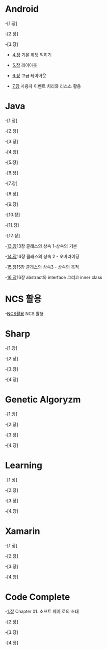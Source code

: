 # Android
-[1.장]

-[2.장]

-[3.장]

* [4.장](https://github.com/Terkiss/Note/blob/master/Android/%EC%95%88%EB%93%9C%EB%A1%9C%EC%9D%B4%EB%93%9C%20%EB%85%B8%ED%8A%B8/4%EC%9E%A5%20%EA%B8%B0%EB%B3%B8%EC%9C%84%EC%A0%AF%EC%9D%B5%ED%9E%88%EA%B8%B0.md) 기본 위젯 익히기

* [5.장](https://github.com/Terkiss/Note/blob/master/Android/%EC%95%88%EB%93%9C%EB%A1%9C%EC%9D%B4%EB%93%9C%20%EB%85%B8%ED%8A%B8/5%EC%9E%A5%20%EB%A0%88%EC%9D%B4%EC%95%84%EC%9B%83.md) 레이아웃

* [6.장](https://github.com/Terkiss/Note/blob/master/Android/%EC%95%88%EB%93%9C%EB%A1%9C%EC%9D%B4%EB%93%9C%20%EB%85%B8%ED%8A%B8/6%EC%9E%A5%20%EA%B3%A0%EA%B8%89%EB%A0%88%EC%9D%B4%EC%95%84%EC%9B%83.md) 고급 레이아웃

* [7.장](https://github.com/Terkiss/Note/blob/master/Android/%EC%95%88%EB%93%9C%EB%A1%9C%EC%9D%B4%EB%93%9C%20%EB%85%B8%ED%8A%B8/7%EC%9E%A5%20%EC%82%AC%EC%9A%A9%EC%9E%90%20%EC%9D%B4%EB%B2%A4%ED%8A%B8%20%EC%B2%98%EB%A6%AC%EC%99%80%20%EB%A6%AC%EC%86%8C%EC%8A%A4%20%ED%99%A9%EC%9A%A9.md) 사용자 이벤트 처리와 리스소 활용



# Java
-[1.장]

-[2.장]

-[3.장]

-[4.장]

-[5.장]

-[6.장]

-[7.장]

-[8.장]

-[9.장]

-[10.장]

-[11.장]

-[12.장]

-[13.장](https://github.com/Terkiss/Note/blob/master/Java/Note/13장%20클래스의%20상속%201-상속의%20기본.md)13장 클래스의 상속 1-상속의 기본

-[14.장](https://github.com/Terkiss/Note/blob/master/Java/Note/14장%20클래스의%20상속%202%20-%20오버라이딩.md)14장 클래스의 상속 2 - 오버라이딩

-[15.장](https://github.com/Terkiss/Note/blob/master/Java/Note/15장%20클래스의%20상속3%20-%20상속의%20목적.md)15장 클래스의 상속3 - 상속의 목적

-[16.장](https://github.com/Terkiss/Note/blob/master/Java/Note/16장%20abstract와%20interface%20그리고%20inner%20class.md)16장 abstract와 interface 그리고 inner class

# NCS 활용
-[NCS활용](https://github.com/Terkiss/Note/blob/master/ncs/ncs%20%ED%99%9C%EC%9A%A9.md) NCS 활용



# Sharp
-[1.장]

-[2.장]

-[3.장]

-[4.장]

# Genetic Algoryzm
-[1.장]

-[2.장]

-[3.장]

-[4.장]

# Learning 
-[1.장]

-[2.장]

-[3.장]

-[4.장]


# Xamarin
-[1.장]

-[2.장]

-[3.장]

-[4.장]


# Code Complete
-[1.장](https://github.com/Terkiss/Note/blob/master/Code%20Complete/Chapter%2001.%20%EC%86%8C%ED%94%84%ED%8A%B8%20%EC%9B%A8%EC%96%B4%20%EB%A1%9C%EC%9D%98%20%EC%B4%88%EB%8C%80.md) Chapter 01. 소프트 웨어 로의 초대

-[2.장]

-[3.장]

-[4.장]

